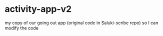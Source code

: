 # activity-app-v2
my copy of our going out app (original code in Saluki-scribe repo) so I can modify the code

